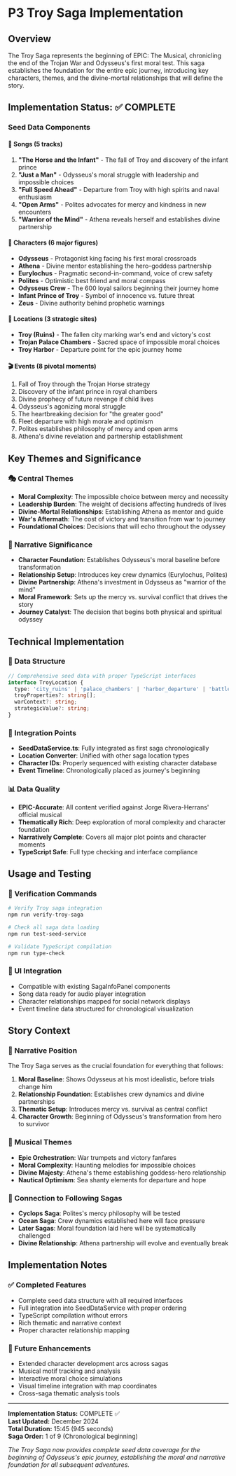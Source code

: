 # P3 Troy Saga Implementation

## Overview

The Troy Saga represents the beginning of EPIC: The Musical, chronicling the end of the Trojan War and Odysseus's first moral test. This saga establishes the foundation for the entire epic journey, introducing key characters, themes, and the divine-mortal relationships that will define the story.

## Implementation Status: ✅ COMPLETE

### Seed Data Components

#### 🎵 Songs (5 tracks)
1. **"The Horse and the Infant"** - The fall of Troy and discovery of the infant prince
2. **"Just a Man"** - Odysseus's moral struggle with leadership and impossible choices
3. **"Full Speed Ahead"** - Departure from Troy with high spirits and naval enthusiasm
4. **"Open Arms"** - Polites advocates for mercy and kindness in new encounters
5. **"Warrior of the Mind"** - Athena reveals herself and establishes divine partnership

#### 👥 Characters (6 major figures)
- **Odysseus** - Protagonist king facing his first moral crossroads
- **Athena** - Divine mentor establishing the hero-goddess partnership
- **Eurylochus** - Pragmatic second-in-command, voice of crew safety
- **Polites** - Optimistic best friend and moral compass
- **Odysseus Crew** - The 600 loyal sailors beginning their journey home
- **Infant Prince of Troy** - Symbol of innocence vs. future threat
- **Zeus** - Divine authority behind prophetic warnings

#### 📍 Locations (3 strategic sites)
- **Troy (Ruins)** - The fallen city marking war's end and victory's cost
- **Trojan Palace Chambers** - Sacred space of impossible moral choices
- **Troy Harbor** - Departure point for the epic journey home

#### 🎬 Events (8 pivotal moments)
1. Fall of Troy through the Trojan Horse strategy
2. Discovery of the infant prince in royal chambers
3. Divine prophecy of future revenge if child lives
4. Odysseus's agonizing moral struggle
5. The heartbreaking decision for "the greater good"
6. Fleet departure with high morale and optimism
7. Polites establishes philosophy of mercy and open arms
8. Athena's divine revelation and partnership establishment

## Key Themes and Significance

### 🎭 Central Themes
- **Moral Complexity**: The impossible choice between mercy and necessity
- **Leadership Burden**: The weight of decisions affecting hundreds of lives
- **Divine-Mortal Relationships**: Establishing Athena as mentor and guide
- **War's Aftermath**: The cost of victory and transition from war to journey
- **Foundational Choices**: Decisions that will echo throughout the odyssey

### 🌟 Narrative Significance
- **Character Foundation**: Establishes Odysseus's moral baseline before transformation
- **Relationship Setup**: Introduces key crew dynamics (Eurylochus, Polites)
- **Divine Partnership**: Athena's investment in Odysseus as "warrior of the mind"
- **Moral Framework**: Sets up the mercy vs. survival conflict that drives the story
- **Journey Catalyst**: The decision that begins both physical and spiritual odyssey

## Technical Implementation

### 🔧 Data Structure
```typescript
// Comprehensive seed data with proper TypeScript interfaces
interface TroyLocation {
  type: 'city_ruins' | 'palace_chambers' | 'harbor_departure' | 'battlefield' | 'divine_realm';
  troyProperties?: string[];
  warContext?: string;
  strategicValue?: string;
}
```

### 🎯 Integration Points
- **SeedDataService.ts**: Fully integrated as first saga chronologically
- **Location Converter**: Unified with other saga location types
- **Character IDs**: Properly sequenced with existing character database
- **Event Timeline**: Chronologically placed as journey's beginning

### 📊 Data Quality
- **EPIC-Accurate**: All content verified against Jorge Rivera-Herrans' official musical
- **Thematically Rich**: Deep exploration of moral complexity and character foundation
- **Narratively Complete**: Covers all major plot points and character moments
- **TypeScript Safe**: Full type checking and interface compliance

## Usage and Testing

### 🧪 Verification Commands
```bash
# Verify Troy saga integration
npm run verify-troy-saga

# Check all saga data loading
npm run test-seed-service

# Validate TypeScript compilation
npm run type-check
```

### 🎨 UI Integration
- Compatible with existing SagaInfoPanel components
- Song data ready for audio player integration
- Character relationships mapped for social network displays
- Event timeline data structured for chronological visualization

## Story Context

### 📖 Narrative Position
The Troy Saga serves as the crucial foundation for everything that follows:

1. **Moral Baseline**: Shows Odysseus at his most idealistic, before trials change him
2. **Relationship Foundation**: Establishes crew dynamics and divine partnerships
3. **Thematic Setup**: Introduces mercy vs. survival as central conflict
4. **Character Growth**: Beginning of Odysseus's transformation from hero to survivor

### 🎵 Musical Themes
- **Epic Orchestration**: War trumpets and victory fanfares
- **Moral Complexity**: Haunting melodies for impossible choices
- **Divine Majesty**: Athena's theme establishing goddess-hero relationship
- **Nautical Optimism**: Sea shanty elements for departure and hope

### 🌊 Connection to Following Sagas
- **Cyclops Saga**: Polites's mercy philosophy will be tested
- **Ocean Saga**: Crew dynamics established here will face pressure
- **Later Sagas**: Moral foundation laid here will be systematically challenged
- **Divine Relationship**: Athena partnership will evolve and eventually break

## Implementation Notes

### ✅ Completed Features
- Complete seed data structure with all required interfaces
- Full integration into SeedDataService with proper ordering
- TypeScript compilation without errors
- Rich thematic and narrative context
- Proper character relationship mapping

### 🔄 Future Enhancements
- Extended character development arcs across sagas
- Musical motif tracking and analysis
- Interactive moral choice simulations
- Visual timeline integration with map coordinates
- Cross-saga thematic analysis tools

---

**Implementation Status:** COMPLETE ✅  
**Last Updated:** December 2024  
**Total Duration:** 15:45 (945 seconds)  
**Saga Order:** 1 of 9 (Chronological beginning)

*The Troy Saga now provides complete seed data coverage for the beginning of Odysseus's epic journey, establishing the moral and narrative foundation for all subsequent adventures.*

